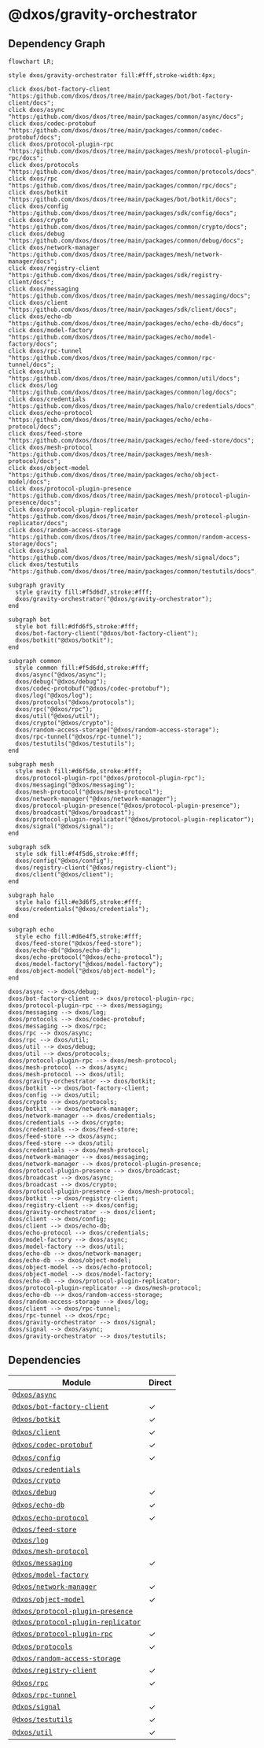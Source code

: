 # @dxos/gravity-orchestrator



## Dependency Graph

```mermaid
flowchart LR;

style dxos/gravity-orchestrator fill:#fff,stroke-width:4px;

click dxos/bot-factory-client "https:/github.com/dxos/dxos/tree/main/packages/bot/bot-factory-client/docs";
click dxos/async "https:/github.com/dxos/dxos/tree/main/packages/common/async/docs";
click dxos/codec-protobuf "https:/github.com/dxos/dxos/tree/main/packages/common/codec-protobuf/docs";
click dxos/protocol-plugin-rpc "https:/github.com/dxos/dxos/tree/main/packages/mesh/protocol-plugin-rpc/docs";
click dxos/protocols "https:/github.com/dxos/dxos/tree/main/packages/common/protocols/docs";
click dxos/rpc "https:/github.com/dxos/dxos/tree/main/packages/common/rpc/docs";
click dxos/botkit "https:/github.com/dxos/dxos/tree/main/packages/bot/botkit/docs";
click dxos/config "https:/github.com/dxos/dxos/tree/main/packages/sdk/config/docs";
click dxos/crypto "https:/github.com/dxos/dxos/tree/main/packages/common/crypto/docs";
click dxos/debug "https:/github.com/dxos/dxos/tree/main/packages/common/debug/docs";
click dxos/network-manager "https:/github.com/dxos/dxos/tree/main/packages/mesh/network-manager/docs";
click dxos/registry-client "https:/github.com/dxos/dxos/tree/main/packages/sdk/registry-client/docs";
click dxos/messaging "https:/github.com/dxos/dxos/tree/main/packages/mesh/messaging/docs";
click dxos/client "https:/github.com/dxos/dxos/tree/main/packages/sdk/client/docs";
click dxos/echo-db "https:/github.com/dxos/dxos/tree/main/packages/echo/echo-db/docs";
click dxos/model-factory "https:/github.com/dxos/dxos/tree/main/packages/echo/model-factory/docs";
click dxos/rpc-tunnel "https:/github.com/dxos/dxos/tree/main/packages/common/rpc-tunnel/docs";
click dxos/util "https:/github.com/dxos/dxos/tree/main/packages/common/util/docs";
click dxos/log "https:/github.com/dxos/dxos/tree/main/packages/common/log/docs";
click dxos/credentials "https:/github.com/dxos/dxos/tree/main/packages/halo/credentials/docs";
click dxos/echo-protocol "https:/github.com/dxos/dxos/tree/main/packages/echo/echo-protocol/docs";
click dxos/feed-store "https:/github.com/dxos/dxos/tree/main/packages/echo/feed-store/docs";
click dxos/mesh-protocol "https:/github.com/dxos/dxos/tree/main/packages/mesh/mesh-protocol/docs";
click dxos/object-model "https:/github.com/dxos/dxos/tree/main/packages/echo/object-model/docs";
click dxos/protocol-plugin-presence "https:/github.com/dxos/dxos/tree/main/packages/mesh/protocol-plugin-presence/docs";
click dxos/protocol-plugin-replicator "https:/github.com/dxos/dxos/tree/main/packages/mesh/protocol-plugin-replicator/docs";
click dxos/random-access-storage "https:/github.com/dxos/dxos/tree/main/packages/common/random-access-storage/docs";
click dxos/signal "https:/github.com/dxos/dxos/tree/main/packages/mesh/signal/docs";
click dxos/testutils "https:/github.com/dxos/dxos/tree/main/packages/common/testutils/docs";

subgraph gravity
  style gravity fill:#f5d6d7,stroke:#fff;
  dxos/gravity-orchestrator("@dxos/gravity-orchestrator");
end

subgraph bot
  style bot fill:#dfd6f5,stroke:#fff;
  dxos/bot-factory-client("@dxos/bot-factory-client");
  dxos/botkit("@dxos/botkit");
end

subgraph common
  style common fill:#f5d6dd,stroke:#fff;
  dxos/async("@dxos/async");
  dxos/debug("@dxos/debug");
  dxos/codec-protobuf("@dxos/codec-protobuf");
  dxos/log("@dxos/log");
  dxos/protocols("@dxos/protocols");
  dxos/rpc("@dxos/rpc");
  dxos/util("@dxos/util");
  dxos/crypto("@dxos/crypto");
  dxos/random-access-storage("@dxos/random-access-storage");
  dxos/rpc-tunnel("@dxos/rpc-tunnel");
  dxos/testutils("@dxos/testutils");
end

subgraph mesh
  style mesh fill:#d6f5de,stroke:#fff;
  dxos/protocol-plugin-rpc("@dxos/protocol-plugin-rpc");
  dxos/messaging("@dxos/messaging");
  dxos/mesh-protocol("@dxos/mesh-protocol");
  dxos/network-manager("@dxos/network-manager");
  dxos/protocol-plugin-presence("@dxos/protocol-plugin-presence");
  dxos/broadcast("@dxos/broadcast");
  dxos/protocol-plugin-replicator("@dxos/protocol-plugin-replicator");
  dxos/signal("@dxos/signal");
end

subgraph sdk
  style sdk fill:#f4f5d6,stroke:#fff;
  dxos/config("@dxos/config");
  dxos/registry-client("@dxos/registry-client");
  dxos/client("@dxos/client");
end

subgraph halo
  style halo fill:#e3d6f5,stroke:#fff;
  dxos/credentials("@dxos/credentials");
end

subgraph echo
  style echo fill:#d6e4f5,stroke:#fff;
  dxos/feed-store("@dxos/feed-store");
  dxos/echo-db("@dxos/echo-db");
  dxos/echo-protocol("@dxos/echo-protocol");
  dxos/model-factory("@dxos/model-factory");
  dxos/object-model("@dxos/object-model");
end

dxos/async --> dxos/debug;
dxos/bot-factory-client --> dxos/protocol-plugin-rpc;
dxos/protocol-plugin-rpc --> dxos/messaging;
dxos/messaging --> dxos/log;
dxos/protocols --> dxos/codec-protobuf;
dxos/messaging --> dxos/rpc;
dxos/rpc --> dxos/async;
dxos/rpc --> dxos/util;
dxos/util --> dxos/debug;
dxos/util --> dxos/protocols;
dxos/protocol-plugin-rpc --> dxos/mesh-protocol;
dxos/mesh-protocol --> dxos/async;
dxos/mesh-protocol --> dxos/util;
dxos/gravity-orchestrator --> dxos/botkit;
dxos/botkit --> dxos/bot-factory-client;
dxos/config --> dxos/util;
dxos/crypto --> dxos/protocols;
dxos/botkit --> dxos/network-manager;
dxos/network-manager --> dxos/credentials;
dxos/credentials --> dxos/crypto;
dxos/credentials --> dxos/feed-store;
dxos/feed-store --> dxos/async;
dxos/feed-store --> dxos/util;
dxos/credentials --> dxos/mesh-protocol;
dxos/network-manager --> dxos/messaging;
dxos/network-manager --> dxos/protocol-plugin-presence;
dxos/protocol-plugin-presence --> dxos/broadcast;
dxos/broadcast --> dxos/async;
dxos/broadcast --> dxos/crypto;
dxos/protocol-plugin-presence --> dxos/mesh-protocol;
dxos/botkit --> dxos/registry-client;
dxos/registry-client --> dxos/config;
dxos/gravity-orchestrator --> dxos/client;
dxos/client --> dxos/config;
dxos/client --> dxos/echo-db;
dxos/echo-protocol --> dxos/credentials;
dxos/model-factory --> dxos/async;
dxos/model-factory --> dxos/util;
dxos/echo-db --> dxos/network-manager;
dxos/echo-db --> dxos/object-model;
dxos/object-model --> dxos/echo-protocol;
dxos/object-model --> dxos/model-factory;
dxos/echo-db --> dxos/protocol-plugin-replicator;
dxos/protocol-plugin-replicator --> dxos/mesh-protocol;
dxos/echo-db --> dxos/random-access-storage;
dxos/random-access-storage --> dxos/log;
dxos/client --> dxos/rpc-tunnel;
dxos/rpc-tunnel --> dxos/rpc;
dxos/gravity-orchestrator --> dxos/signal;
dxos/signal --> dxos/async;
dxos/gravity-orchestrator --> dxos/testutils;
```

## Dependencies

| Module | Direct |
|---|---|
| [`@dxos/async`](../../../common/async/docs/README.md) |  |
| [`@dxos/bot-factory-client`](../../../bot/bot-factory-client/docs/README.md) | &check; |
| [`@dxos/botkit`](../../../bot/botkit/docs/README.md) | &check; |
| [`@dxos/client`](../../../sdk/client/docs/README.md) | &check; |
| [`@dxos/codec-protobuf`](../../../common/codec-protobuf/docs/README.md) | &check; |
| [`@dxos/config`](../../../sdk/config/docs/README.md) | &check; |
| [`@dxos/credentials`](../../../halo/credentials/docs/README.md) |  |
| [`@dxos/crypto`](../../../common/crypto/docs/README.md) |  |
| [`@dxos/debug`](../../../common/debug/docs/README.md) | &check; |
| [`@dxos/echo-db`](../../../echo/echo-db/docs/README.md) | &check; |
| [`@dxos/echo-protocol`](../../../echo/echo-protocol/docs/README.md) | &check; |
| [`@dxos/feed-store`](../../../echo/feed-store/docs/README.md) |  |
| [`@dxos/log`](../../../common/log/docs/README.md) |  |
| [`@dxos/mesh-protocol`](../../../mesh/mesh-protocol/docs/README.md) |  |
| [`@dxos/messaging`](../../../mesh/messaging/docs/README.md) | &check; |
| [`@dxos/model-factory`](../../../echo/model-factory/docs/README.md) |  |
| [`@dxos/network-manager`](../../../mesh/network-manager/docs/README.md) | &check; |
| [`@dxos/object-model`](../../../echo/object-model/docs/README.md) | &check; |
| [`@dxos/protocol-plugin-presence`](../../../mesh/protocol-plugin-presence/docs/README.md) |  |
| [`@dxos/protocol-plugin-replicator`](../../../mesh/protocol-plugin-replicator/docs/README.md) |  |
| [`@dxos/protocol-plugin-rpc`](../../../mesh/protocol-plugin-rpc/docs/README.md) | &check; |
| [`@dxos/protocols`](../../../common/protocols/docs/README.md) | &check; |
| [`@dxos/random-access-storage`](../../../common/random-access-storage/docs/README.md) |  |
| [`@dxos/registry-client`](../../../sdk/registry-client/docs/README.md) | &check; |
| [`@dxos/rpc`](../../../common/rpc/docs/README.md) | &check; |
| [`@dxos/rpc-tunnel`](../../../common/rpc-tunnel/docs/README.md) |  |
| [`@dxos/signal`](../../../mesh/signal/docs/README.md) | &check; |
| [`@dxos/testutils`](../../../common/testutils/docs/README.md) | &check; |
| [`@dxos/util`](../../../common/util/docs/README.md) | &check; |
